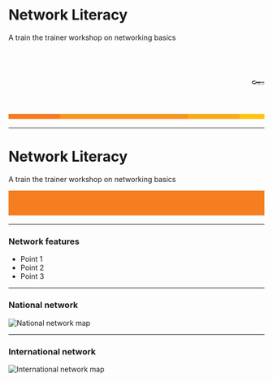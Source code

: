# Network Literacy

A train the trainer workshop on networking basics
<p>&nbsp;</p>
<p>&nbsp;</p>
<img style=“position: fixed; right: 0; bottom: 0” src="AARNet-specific/AARNet_logo_withtag_mono.png" align="right" height="5%" width="5%">  
<p>&nbsp;</p>
<img src="AARNet-specific/AARNet_OrangeBeam.png" align="bottom">

---
# Network Literacy

A train the trainer workshop on networking basics

![Single line](AARNet-specific/AARNet_single_line.png)

---

### Network features

- Point 1
- Point 2
- Point 3

---
### National network

![National network map](https://www.aarnet.edu.au/images/uploads/main/AARNet_International_Map_082017.png)

---
### International network

![International network map](https://www.aarnet.edu.au/images/uploads/main/AARNet_International_Map_082017.png)
